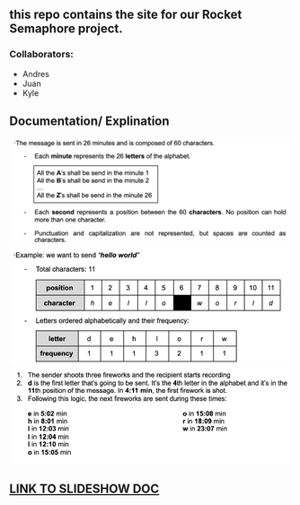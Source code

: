 ## this repo contains the site for our Rocket Semaphore project. 

### Collaborators:
- Andres
- Juan
- Kyle

## Documentation/ Explination

![Drag Racing](images/Explain-1.png)
![Drag Racing](images/Explain-2.png)
![Drag Racing](images/Explain-3.png)

## [LINK TO SLIDESHOW DOC](https://docs.google.com/presentation/d/1aHzKzeyX8c8KAWeY-5YXtgmfA7mmOy33sShkhZZGhJ0/edit?usp=sharing)

